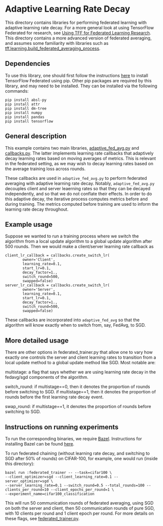 # Adaptive Learning Rate Decay

This directory contains libraries for performing federated learning with
adaptive learning rate decay. For a more general look at using TensorFlow
Federated for research, see
[Using TFF for Federated Learning Research](https://www.tensorflow.org/federated/tff_for_research).
This directory contains a more advanced version of federated averaging, and
assumes some familiarity with libraries such as
[tff.learning.build_federated_averaging_process](https://www.tensorflow.org/federated/api_docs/python/tff/learning/build_federated_averaging_process).

## Dependencies

To use this library, one should first follow the instructions
[here](https://github.com/tensorflow/federated/blob/master/docs/install.md) to
install TensorFlow Federated using pip. Other pip packages are required by this
library, and may need to be installed. They can be installed via the following
commands:

```
pip install absl-py
pip install attr
pip install dm-tree
pip install numpy
pip install pandas
pip install tensorflow
```

## General description

This example contains two main libraries,
[adaptive_fed_avg.py](https://github.com/google-research/federated/blob/master/adaptive_lr_decay/adaptive_fed_avg.py)
and
[callbacks.py](https://github.com/google-research/federated/blob/master/adaptive_lr_decay/callbacks.py).
The latter implements learning rate callbacks that adaptively decay learning
rates based on moving averages of metrics. This is relevant in the federated
setting, as we may wish to decay learning rates based on the average training
loss across rounds.

These callbacks are used in `adaptive_fed_avg.py` to perform federated averaging
with adaptive learning rate decay. Notably, `adaptive_fed_avg.py` decouples
client and server leaerning rates so that they can be decayed independently, and
so that we do not conflate their effects. In order to do this adaptive decay,
the iterative process computes metrics before and during training. The metrics
computed before training are used to inform the learning rate decay throughout.

## Example usage

Suppose we wanted to run a training process where we switch the algorithm from a local
update algorithm to a global update algorithm after 500 rounds.  Then we would make
a client/server learning rate callback as

```
client_lr_callback = callbacks.create_switch_lr(
        owner='Client',
        learning_rate=0.1,
        start_lr=0.1,
        decay_factor=1.,
        switch_round=500,
        swapped=false)
server_lr_callback = callbacks.create_switch_lr(
        owner='Server',
        learning_rate=0.1,
        start_lr=0.1,
        decay_factor=1.,
        switch_round=500,
        swapped=false)
```

These callbacks are incorporated into `adaptive_fed_avg` so that the algorithm
will know exactly when to switch from, say, FedAvg, to SGD.

## More detailed usage

There are other options in federated_trainer.py that allow one to vary how
exactly one controls the server and client learning rates to transition from
a local update method to a global update method like SGD.  Most notable are:

multistage: a flag that says whether we are using learning rate decay in the 
fedavg/sgd components of the algorithm.

switch_round: if multistage==0, then it denotes the proportion of rounds before
switching to SGD.  if multistage==1, then it denotes the proportion of rounds before
the first learning rate decay event.

swap_round: if multistage==1, it denotes the proportion of rounds before switching
to SGD.

## Instructions on running experiments

To run the corresponding binaries, we require [Bazel](https://www.bazel.build/).
Instructions for installing Bazel can be found
[here](https://docs.bazel.build/versions/master/install.html).

To run federated chaining (without learning rate decay, 
and switching to SGD after 50% of rounds) on CIFAR-100, for example, 
one would run (inside this directory):

```
bazel run :federated_trainer -- --task=cifar100 \
--client_optimizer=sgd --client_learning_rate=0.1 --server_optimizer=sgd \
--server_learning_rate=0.1 --switch_round=0.5 --total_rounds=100 --clients_per_round=10 --client_epochs_per_round=1 \
--experiment_name=cifar100_classification
```

This will run 50 communication rounds of federated averaging, using SGD on both
the server and client, then 50 communication rounds of pure SGD,
 with 10 clients per round and 1 client epoch per round.
For more details on these flags, see
[federated_trainer.py](https://github.com/google-research/federated/blob/master/adaptive_lr_decay/federated_trainer.py).
